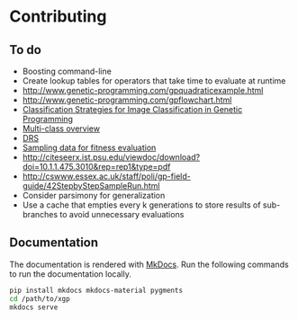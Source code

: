 # Contributing

## To do

- Boosting command-line
- Create lookup tables for operators that take time to evaluate at runtime
- http://www.genetic-programming.com/gpquadraticexample.html
- http://www.genetic-programming.com/gpflowchart.html
- [Classification Strategies for Image Classification in Genetic Programming](http://citeseerx.ist.psu.edu/viewdoc/download?doi=10.1.1.475.3010&rep=rep1&type=pdf)
- [Multi-class overview](http://dynamics.org/~altenber/UH_ICS/EC_REFS/GP_REFS/IEEE/CEC2001/395.pdf)
- [DRS](http://www.cs.bham.ac.uk/~wbl/biblio/cache/cache/.hidden_13-jun_1871839855/http___www.mcs.vuw.ac.nz__mengjie_papers_will-meng-ivcnz03.pdf)
- [Sampling data for fitness evaluation](http://eplex.cs.ucf.edu/papers/morse_gecco16.pdf)
- http://citeseerx.ist.psu.edu/viewdoc/download?doi=10.1.1.475.3010&rep=rep1&type=pdf
- http://cswww.essex.ac.uk/staff/poli/gp-field-guide/42StepbyStepSampleRun.html
- Consider parsimony for generalization
- Use a cache that empties every k generations to store results of sub-branches to avoid unnecessary evaluations

## Documentation

The documentation is rendered with [MkDocs](http://www.mkdocs.org/). Run the following commands to run the documentation locally.

```sh
pip install mkdocs mkdocs-material pygments
cd /path/to/xgp
mkdocs serve
```
